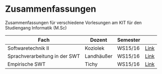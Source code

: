 # Zusammenfassungen
Zusammenfassungen für verschiedene Vorlesungen am KIT für den Studiengang Informatik (M.Sc)

|Fach|Dozent|Semester| |
|---|---|---|---|
|Softwaretechnik II|Koziolek|WS15/16|[Link](swt2/Zusammenfassung.md)
|Sprachverarbeitung in der SWT|Landhäußer|WS15/16|[Link](SiS/Zusammenfassung.md)
|Empirische SWT|Tichy|WS15/16|[Link](ESWT/Zusammenfassung.md)
